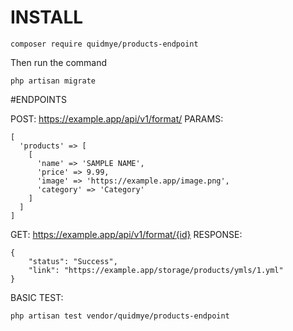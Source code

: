# INSTALL

```
composer require quidmye/products-endpoint
```

Then run the command
```
php artisan migrate
```

#ENDPOINTS

POST: https://example.app/api/v1/format/
PARAMS: 
```
[
  'products' => [
    [
      'name' => 'SAMPLE NAME',
      'price' => 9.99,
      'image' => 'https://example.app/image.png',
      'category' => 'Category'
    ]
  ]
]
```

GET: https://example.app/api/v1/format/{id}
RESPONSE: 
```
{
    "status": "Success",
    "link": "https://example.app/storage/products/ymls/1.yml"
}
```


BASIC TEST:
```angular2html
php artisan test vendor/quidmye/products-endpoint
```